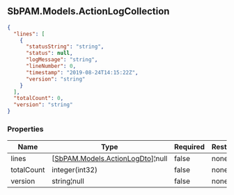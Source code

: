 
<h2 id="tocS_SbPAM.Models.ActionLogCollection">SbPAM.Models.ActionLogCollection</h2>

<a id="schemasbpam.models.actionlogcollection"></a>
<a id="schema_SbPAM.Models.ActionLogCollection"></a>
<a id="tocSsbpam.models.actionlogcollection"></a>
<a id="tocssbpam.models.actionlogcollection"></a>

```json
{
  "lines": [
    {
      "statusString": "string",
      "status": null,
      "logMessage": "string",
      "lineNumber": 0,
      "timestamp": "2019-08-24T14:15:22Z",
      "version": "string"
    }
  ],
  "totalCount": 0,
  "version": "string"
}

```

### Properties

|Name|Type|Required|Restrictions|Description|
|---|---|---|---|---|
|lines|[[SbPAM.Models.ActionLogDto](#schemasbpam.models.actionlogdto)]¦null|false|none|none|
|totalCount|integer(int32)|false|none|none|
|version|string¦null|false|none|none|


